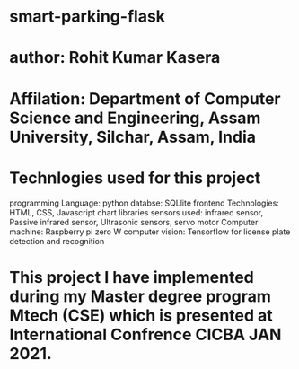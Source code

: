# smart-parking-flask

# author:  Rohit Kumar Kasera
# Affilation: Department of Computer Science and Engineering, Assam University, Silchar, Assam, India

# Technlogies used for this project
programming Language: python
databse: SQLlite
frontend Technologies: HTML, CSS, Javascript chart libraries
sensors used: infrared sensor, Passive infrared sensor, Ultrasonic sensors, servo motor
Computer machine: Raspberry pi zero W
computer vision: Tensorflow for license plate detection and recognition

# This project I have implemented during my Master degree program Mtech (CSE) which is presented at International Confrence CICBA JAN 2021.
